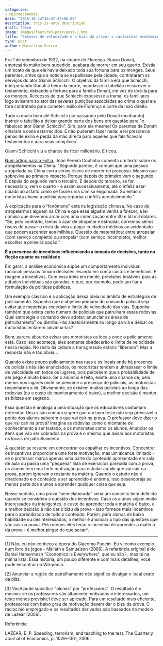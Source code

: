 ```yaml
---
categories:
- Microeconomia
date: "2015-10-14T10:07:47+06:00"
description: this is meta description
draft: false
image: images/featured-post/post-1.bmp
title: "Excesso de velocidade e o bizu da prova: o raciocínio econômico"
type: post
author: Marcelino Guerra
---
```


Era 1 de setembro de 1922, na cidade de Florença. Buoso Donati, empresário muito bem-sucedido, acabara de morrer em seu quarto. Existia um boato de que ele havia deixado toda sua fortuna para os monges. Seus parentes, antes que a notícia se espalhasse pela cidade, contrataram os serviços do ator Gianni Schicchi. O objetivo da família era que Schicchi, interpretando Donati à beira da morte, mandasse o tabelião reescrever o testamento, deixando a fortuna para a família Donati, em vez de doá-la para os monges. Receosos de que Schicchi expusesse a trama, os familiares logo avisaram ao ator das severas punições associadas ao crime o qual ele fora contratado para cometer: exílio de Florença e corte da mão direita.

Tudo ia muito bem até Schicchi (se passando pelo Donati moribundo) instruir o tabelião a deixar grande parte dos bens em questão para "o fabuloso ator Gianni Schicchi". Sim, para ele mesmo! Os parentes de Donati olharam a cena estarrecidos. E não puderam fazer nada: a lei prescrevia penas de exílio e perda da mão direita para aqueles que falsificavam testamentos e para seus cúmplices¹.

​Gianni Schicchi viu a chance de ficar milionário. E ficou.

[Num artigo para a Folha](http://www1.folha.uol.com.br/colunas/joaopereiracoutinho/2015/09/1678543-atropelamento-na-china-tem-servico-completo.shtml), João Pereira Coutinho comenta um texto sobre os atropelamentos na China. "Segundo parece, é comum que uma pessoa atropelada na China corra sérios riscos de morrer no processo. Mesmo que sobreviva ao primeiro impacto. Porque depois do primeiro vem o segundo. E depois do segundo vem o terceiro. E depois do terceiro, se for necessário, vem o quarto - e assim sucessivamente, até o infeliz estar colado ao asfalto como se fosse uma camisa engomada. Só então o motorista chama a polícia para reportar o infeliz acontecimento."

A explicação para o "fenômeno" está na legislação chinesa. No caso de atropelarmos alguém na China e que esse alguém venha a falecer, a lei comina que devemos arcar com uma indenização entre 30 e 50 mil dólares. "Se, pelo contrário, temos o azar de atropelar e estropiar, corremos sérios riscos de passar o resto da vida a pagar cuidados médicos ao acidentado que podem ascender aos milhões. Questão de matemática: entre atropelar (com serviço completo) ou atropelar (com serviço incompleto), melhor escolher a primeira opção."

**É a presença de incentivos influenciando a tomada de decisões, tanto na ficção quanto na realidade.**

Em geral, a análise econômica supõe um comportamento individual racional: pessoas tomam decisões levando em conta custos e benefícios. E reagem a incentivos. Com essa ideia em mente, previsões testáveis para as atitudes individuais são geradas, o que, por exemplo, pode auxiliar a formulação de políticas públicas.

Um exemplo clássico é a aplicação dessa ideia no âmbito de estratégias de policiamento. Suponha que o objetivo primário do comando policial seja evitar que motoristas excedam o limite de velocidade das vias. Suponha também que exista certo número de policiais que patrulham essas rodovias. Qual estratégia o comando deve adotar: anunciar as áreas de patrulhamento² ou distribuí-las aleatoriamente ao longo da via e deixar os motoristas tentarem adivinha-las?

Bom, parece absurdo avisar aos motoristas os locais onde o policiamento está. Caso isso aconteça, eles somente obedecerão o limite de velocidade nessa região. No resto da cidade a transgressão estaria "liberada". Mas a resposta não é tão óbvia...

Quando existe pouco policiamento nas ruas e os locais onde há presença de policiais não são anunciados, os motoristas tendem a ultrapassar o limite de velocidade em todos os lugares, pois percebem que a probabilidade de ser pego é muito baixa. Se o anúncio é feito, existe uma chance de, pelo menos nos lugares onde se presume a presença de policiais, os motoristas respeitarem a lei. Obviamente, se existem muitos policiais ao longo das rodovias (ou o custo de monitoramento é baixo), a melhor decisão é manter as blitzes em segredo.

Essa questão é análoga a uma situação que os educadores costumam enfrentar. Uma visão comum sugere que um bom teste não seja previsível a ponto dos alunos saberem o que vai cair na prova. O professor deve dizer o que vai cair na prova? Imagine as rodovias como o montante de conhecimento a ser testado, e os motoristas como os alunos. Anunciar os itens que vão ser cobrados na prova é o mesmo que avisar aos motoristas os locais de patrulhamento.  

A questão se resume em concentrar ou espalhar os incentivos. Concentrar os incentivos proporciona uma forte motivação, mas um alcance limitado - se o professor marca apenas uma parte do conteúdo apresentado em sala de aula ou passa uma "pequena" lista de exercícios parecida com a prova, os alunos tem uma forte motivação para estudar aquilo que vai cair na prova, porém ignoram o restante da matéria. Quando o estudo não é direcionado e o conteúdo a ser aprendido é enorme, isso desencoraja ao menos parte dos alunos a aprender qualquer coisa que seja.

Nesse sentido, uma prova "bem elaborada" seria um conceito bem definido quando se considera a questão dos incentivos. Caso os alunos sejam muito interessados ou inteligentes, o custo de aprender toda a matéria é baixo, e a melhor decisão é não dar o bizu da prova -  isso fornece mais incentivos para o aprendizado de todo o conteúdo. Porém, para alunos de baixa habilidade ou desinteressados, o melhor é anunciar o tipo das questões que vão cair na prova. Pelo menos eles terão o incentivo de aprender a matéria da prova - é melhor pingar do que secar³.

---

[1] Não, eu não conheço a ópera do Giacomo Puccini. Eu vi como exemplo num livro de jogos - Mailath e Samuelson (2006). A referência original é do Daniel Hamermesh "Economics is Everywhere", que eu não li, mas tá na minha lista. Essa história, um pouco diferente e com mais detalhes, você pode encontrar na Wikipedia.

[2] Anunciar a região de patrulhamento não significa divulgar o local exato da blitz.

[3] Você pode substituir "alunos" por "professores". O resultado é o mesmo: se os professores são altamente motivados e interessados, um teste menos previsível deve ser aplicado. Para um resultado mais eficiente, professores com baixo grau de motivação devem dar o bizu da prova. O raciocínio empregado e os resultados derivados são baseados no modelo de Lazear (2006).   

Referência:

LAZEAR, E. P. Speeding, terrorism, and teaching to the test. The Quarterly Journal of
Economics, p. 1029–1061, 2006.
